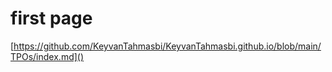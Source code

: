 # first page
[https://github.com/KeyvanTahmasbi/KeyvanTahmasbi.github.io/blob/main/TPOs/index.md]()
